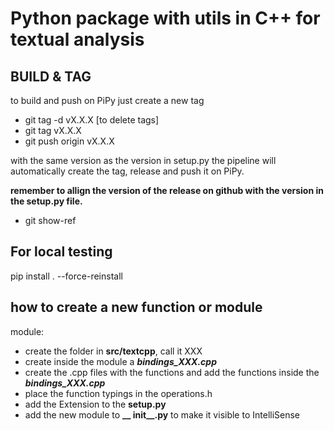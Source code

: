 # Python package with utils in C++ for textual analysis

## BUILD & TAG
to build and push on PiPy just create a new tag
- git tag -d vX.X.X [to delete tags]
- git tag vX.X.X
- git push origin vX.X.X

with the same version as the version in setup.py
the pipeline will automatically create the tag, release and push it on PiPy.

**remember to allign the version of the release on github with the version in the setup.py file.**

- git show-ref


## For local testing

pip install . --force-reinstall



## how to create a new function or module

module:
- create the folder in **src/textcpp**, call it XXX
- create inside the module a ***bindings_XXX.cpp***
- create the .cpp files with the functions and add the functions inside the ***bindings_XXX.cpp***
- place the function typings in the operations.h
- add the Extension to the **setup.py**
- add the new module to **__ init__.py** to make it visible to IntelliSense